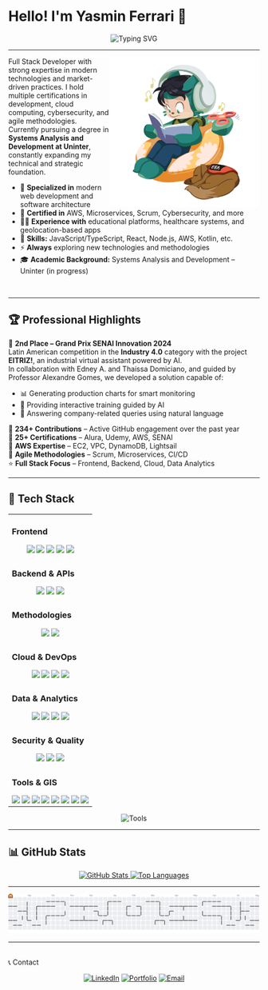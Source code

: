 # Hello! I'm Yasmin Ferrari 👋

<div align="center">
  <img src="https://readme-typing-svg.herokuapp.com?font=Ubuntu&size=28&pause=1000&color=FFCB05&center=true&vCenter=true&width=500&lines=Full+Stack+Developer;Passionate+about+technology;Always+evolving;Creating+innovative+solutions" alt="Typing SVG" />
</div>

---

<img align="right" src="./img/neurocats_D.png" width="300" alt="Octocat"/>

Full Stack Developer with strong expertise in modern technologies and market-driven practices. I hold multiple certifications in development, cloud computing, cybersecurity, and agile methodologies.  
Currently pursuing a degree in **Systems Analysis and Development at Uninter**, constantly expanding my technical and strategic foundation.

- 🔭 **Specialized in** modern web development and software architecture  
- 🌱 **Certified in** AWS, Microservices, Scrum, Cybersecurity, and more  
- 🧑‍💻 **Experience with** educational platforms, healthcare systems, and geolocation-based apps  
- 💬 **Skills:** JavaScript/TypeScript, React, Node.js, AWS, Kotlin, etc.  
- ⚡ **Always** exploring new technologies and methodologies  
- 🎓 **Academic Background:** Systems Analysis and Development – Uninter (in progress)

<br clear="right"/>

---

## 🏆 Professional Highlights

<div align="flex-start">

🥇 **2nd Place – Grand Prix SENAI Innovation 2024**  
Latin American competition in the **Industry 4.0** category with the project **EITRIZ!**, an industrial virtual assistant powered by AI.  
In collaboration with Edney A. and Thaissa Domiciano, and guided by Professor Alexandre Gomes, we developed a solution capable of:
- 📊 Generating production charts for smart monitoring
- 🧠 Providing interactive training guided by AI
- 🔎 Answering company-related queries using natural language

🥈 **234+ Contributions** – Active GitHub engagement over the past year  
🥉 **25+ Certifications** – Alura, Udemy, AWS, SENAI  
🏅 **AWS Expertise** – EC2, VPC, DynamoDB, Lightsail  
🎯 **Agile Methodologies** – Scrum, Microservices, CI/CD  
⭐ **Full Stack Focus** – Frontend, Backend, Cloud, Data Analytics  

</div>

---

## 🧩 Tech Stack

<table width="100%" align="center">

  <!-- FRONTEND -->
  <tr>
    <td align="center">
      <div align="left"><h3>Frontend</h3></div>
      <img src="https://img.shields.io/badge/HTML5-DD4B25?style=for-the-badge&logo=html5&logoColor=white" />
      <img src="https://img.shields.io/badge/CSS3-254BDD?style=for-the-badge&logo=css3&logoColor=white" />
      <img src="https://img.shields.io/badge/JavaScript-FFD600?style=for-the-badge&logo=javascript&logoColor=black" />
      <img src="https://img.shields.io/badge/TypeScript-3178C6?style=for-the-badge&logo=typescript&logoColor=white" />
      <img src="https://img.shields.io/badge/React-00D8FF?style=for-the-badge&logo=react&logoColor=black" />
    </td>
  </tr>

  <!-- BACKEND -->
  <tr>
    <td align="center">
      <div align="left"><h3>Backend & APIs</h3></div>
      <img src="https://img.shields.io/badge/Node.js-3C873A?style=for-the-badge&logo=node.js&logoColor=white" />
      <img src="https://img.shields.io/badge/Next.js-000000?style=for-the-badge&logo=next.js&logoColor=white" />
      <img src="https://img.shields.io/badge/Kotlin-9966CC?style=for-the-badge&logo=kotlin&logoColor=white" />
    </td>
  </tr>

  <!-- METHODOLOGIES -->
  <tr>
    <td align="center">
      <div align="left"><h3>Methodologies</h3></div>
      <img src="https://img.shields.io/badge/Scrum-6DB33F?style=for-the-badge&logo=scrumalliance&logoColor=white" />
      <img src="https://img.shields.io/badge/Microservices-6C3483?style=for-the-badge&logo=docker&logoColor=white" />
    </td>
  </tr>

  <!-- CLOUD -->
  <tr>
    <td align="center">
      <div align="left"><h3>Cloud & DevOps</h3></div>
      <img src="https://img.shields.io/badge/AWS-232F3E?style=for-the-badge&logo=amazonaws&logoColor=white" />
      <img src="https://img.shields.io/badge/EC2-F1600D?style=for-the-badge&logo=amazon-ec2&logoColor=white" />
      <img src="https://img.shields.io/badge/VPC-F78C1F?style=for-the-badge&logo=amazonaws&logoColor=white" />
      <img src="https://img.shields.io/badge/Lightsail-FEBE10?style=for-the-badge&logo=amazonaws&logoColor=black" />
    </td>
  </tr>

  <!-- DATA & ANALYTICS -->
  <tr>
    <td align="center">
      <div align="left"><h3>Data & Analytics</h3></div>
      <img src="https://img.shields.io/badge/PowerBI-F2C811?style=for-the-badge&logo=powerbi&logoColor=black" />
      <img src="https://img.shields.io/badge/Grafana-F46800?style=for-the-badge&logo=grafana&logoColor=white" />
      <img src="https://img.shields.io/badge/Prometheus-E6522C?style=for-the-badge&logo=prometheus&logoColor=white" />
      <img src="https://img.shields.io/badge/DynamoDB-2D72D9?style=for-the-badge&logo=amazondynamodb&logoColor=white" />
    </td>
  </tr>

  <!-- SECURITY -->
  <tr>
    <td align="center">
      <div align="left"><h3>Security & Quality</h3></div>
      <img src="https://img.shields.io/badge/Cybersecurity-A80000?style=for-the-badge&logo=fortinet&logoColor=white" />
      <img src="https://img.shields.io/badge/Quality%20Assurance-0F9D58?style=for-the-badge&logo=checkmarx&logoColor=white" />
      <img src="https://img.shields.io/badge/CI%2FCD-2684FF?style=for-the-badge&logo=gitlab&logoColor=white" />
    </td>
  </tr>

  <!-- TOOLS -->
  <tr>
    <td align="center">
      <div align="left"><h3>Tools & GIS</h3></div>
      <img src="https://img.shields.io/badge/Git-F05032?style=for-the-badge&logo=git&logoColor=white" />
      <img src="https://img.shields.io/badge/GitHub-24292E?style=for-the-badge&logo=github&logoColor=white" />
      <img src="https://img.shields.io/badge/VSCode-007ACC?style=for-the-badge&logo=visualstudiocode&logoColor=white" />
      <img src="https://img.shields.io/badge/Docker-0db7ed?style=for-the-badge&logo=docker&logoColor=white" />
      <img src="https://img.shields.io/badge/Linux-FCC624?style=for-the-badge&logo=linux&logoColor=black" />
      <img src="https://img.shields.io/badge/Figma-FF7262?style=for-the-badge&logo=figma&logoColor=white" />
      <img src="https://img.shields.io/badge/ArcGIS-087B84?style=for-the-badge&logo=arcgis&logoColor=white" />
      <img src="https://img.shields.io/badge/WebGIS-1F6F8B?style=for-the-badge&logo=esri&logoColor=white" />
    </td>
  </tr>

</table>

<p align="center">
  <img src="https://readme-typing-svg.herokuapp.com?font=Fira+Code&size=18&pause=2000&color=FFCB05&center=true&vCenter=true&width=500&lines=Dev+%E2%9A%A1+Git+%7C+GitHub+%7C+VS+Code;Cloud+%E2%98%81%EF%B8%8F+Docker+%7C+Linux+%7C+AWS;Design+%F0%9F%8E%A8+Figma+%7C+ArcGIS+%7C+WebGIS;Full+Stack+%F0%9F%9A%80+Developer+Complete+Stack" alt="Tools" />
</p>

---

## 📊 GitHub Stats

<div align="center">
  <a href="https://github.com/Ferrari65">
    <img width="47%" src="https://github-readme-stats.vercel.app/api?username=Ferrari65&show_icons=true&theme=radical&hide_border=false&bg_color=0D1117&title_color=FFCB05&icon_color=F59E0B&text_color=E2E8F0&border_color=FFCB05&custom_title=GitHub%20Stats&rank_icon=github&cache_seconds=600" alt="GitHub Stats" />
  </a>
  <a href="https://github.com/Ferrari65">
    <img width="42%" src="https://github-readme-stats.vercel.app/api/top-langs/?username=Ferrari65&layout=compact&theme=radical&hide=html,css&hide_border=false&bg_color=0D1117&title_color=FFCB05&text_color=E2E8F0&border_color=FFCB05&custom_title=Top%20Languages&cache_seconds=600" alt="Top Languages" />
  </a>
</div>


---
<div align="center">
<picture>
  <source media="(prefers-color-scheme: dark)" srcset="https://raw.githubusercontent.com/Ferrari65/Ferrari65/output/pacman-contribution-graph-dark.svg">
  <source media="(prefers-color-scheme: light)" srcset="https://raw.githubusercontent.com/Ferrari65/Ferrari65/output/pacman-contribution-graph.svg">
  <img alt="pacman contribution graph" src="https://raw.githubusercontent.com/Ferrari65/Ferrari65/output/pacman-contribution-graph.svg">
</picture>
</div>

---

<br> 📞 Contact </br>

<div align="center">

[![LinkedIn](https://img.shields.io/badge/LinkedIn-0077B5?style=for-the-badge&logo=linkedin&logoColor=white)](https://www.linkedin.com/in/yasmin-pereira-ferrari-42ba22317/)
[![Portfolio](https://img.shields.io/badge/Portfolio-000000?style=for-the-badge&logo=About.me&logoColor=white)](https://yasmin-ferrari.dev)
[![Email](https://img.shields.io/badge/Email-D14836?style=for-the-badge&logo=gmail&logoColor=white)](mailto:yasmin.ferrari365@email.com)


</div>


